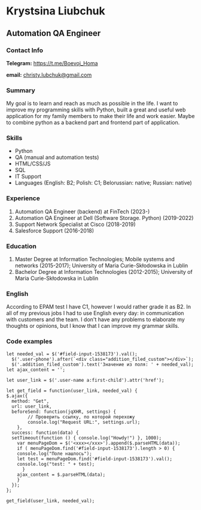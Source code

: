 # Krystsina Liubchuk
## Automation QA Engineer

### Contact Info
**Telegram:** https://t.me/Boevoj_Homa

**email:** christy.lubchuk@gmail.com

### Summary
My goal is to learn and reach as much as possible in the life.
I want to improve my programming skills with Python, built a great and useful web application for my family members to make their life and work easier.
Maybe to combine python as a backend part and frontend part of application.

### Skills
* Python
* QA (manual and automation tests)
* HTML/CSS/JS
* SQL
* IT Support
* Languages (English: B2; Polish: C1; Belorussian: native; Russian: native)

### Experience

1. Automation QA Engineer (backend) at FinTech (2023-)
2. Automation QA Engineer at Dell (Software Storage. Python) (2019-2022)
3. Support Network Specialist at Cisco (2018-2019)
4. Salesforce Support (2016-2018)

### Education
1. Master Degree at Information Technologies; Mobile systems and networks (2015-2017);
   University of Maria Curie-Skłodowska in Lublin
2. Bachelor Degree at Information Technologies (2012-2015);
   University of Maria Curie-Skłodowska in Lublin

### English
According to EPAM test I have C1, however I would rather grade it as B2.
In all of my previous jobs I had to use English every day: in communication with customers and the team.
I don't have any problems to elaborate my thoughts or opinions, but I know that I can improve my grammar skills.



### Code examples
```
let needed_val = $('#field-input-1538173').val();
  $('.user-phone').after(`<div class="addition_filed_custom"></div>`);  
  $('.addition_filed_custom').text('Значение из поля: ' + needed_val);
let ajax_content = '';

let user_link = $('.user-name a:first-child').attr('href');
  
let get_field = function(user_link, needed_val) {
$.ajax({
  method: "Get",
  url: user_link,    
  beforeSend: function(jqXHR, settings) {
        // Проверить ссылку, по которой перехожу
        console.log("Request URL:", settings.url);
    },
  success: function(data) {
  setTimeout(function () { console.log("Howdy!") }, 1000);
    var menuPageDom = $('<xxx></xxx>').append($.parseHTML(data));    
    if ( menuPageDom.find('#field-input-1538173').length > 0) {
    console.log("Поле нашлось");
    let test = menuPageDom.find('#field-input-1538173').val();
    console.log("test: " + test);
      }
    ajax_content = $.parseHTML(data);
    }
  });
};  

get_field(user_link, needed_val);

```
